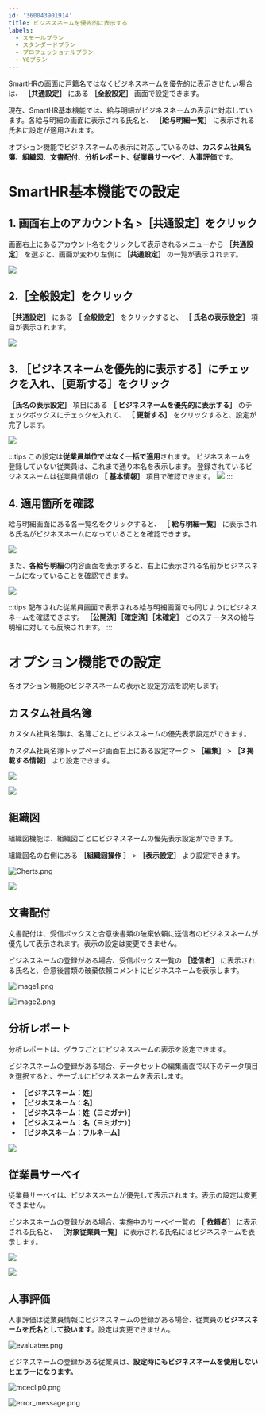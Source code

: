 ```yaml
---
id: '360043901914'
title: ビジネスネームを優先的に表示する
labels:
  - スモールプラン
  - スタンダードプラン
  - プロフェッショナルプラン
  - ¥0プラン
---
```

SmartHRの画面に戸籍名ではなくビジネスネームを優先的に表示させたい場合は、 **［共通設定］** にある **［全般設定］** 画面で設定できます。

現在、SmartHR基本機能では、給与明細がビジネスネームの表示に対応しています。各給与明細の画面に表示される氏名と、 **［給与明細一覧］** に表示される氏名に設定が適用されます。

オプション機能でビジネスネームの表示に対応しているのは、**カスタム社員名簿**、**組織図**、**文書配付**、**分析レポート**、**従業員サーベイ**、**人事評価**です。

# SmartHR基本機能での設定

## 1\. 画面右上のアカウント名 >［共通設定］をクリック

画面右上にあるアカウント名をクリックして表示されるメニューから **［共通設定］** を選ぶと、画面が変わり左側に **［共通設定］** の一覧が表示されます。

![](./__________2021-06-04_16_28_57.png)

## 2.［全般設定］をクリック

 **［共通設定］** にある **［**  **全般設定］** をクリックすると、 **［**  **氏名の表示設定］** 項目が表示されます。

![](./__________2021-06-04_16_33_28.png)

## 3\. ［ビジネスネームを優先的に表示する］にチェックを入れ、［更新する］をクリック

 **［氏名の表示設定］** 項目にある **［**  **ビジネスネームを優先的に表示する］** のチェックボックスにチェックを入れて、 **［**  **更新する］** をクリックすると、設定が完了します。

![](./__________2021-06-04_16_36_01.png)

:::tips
この設定は**従業員単位ではなく一括で適用**されます。
ビジネスネームを登録していない従業員は、これまで通り本名を表示します。
登録されているビジネスネームは従業員情報の **［**  **基本情報］** 項目で確認できます。
![](./__________2021-06-04_16_39_09.png)
:::

## 4\. 適用箇所を確認

給与明細画面にある各一覧名をクリックすると、 **［**  **給与明細一覧］** に表示される氏名がビジネスネームになっていることを確認できます。

![](./__________2021-06-04_16_46_08.png)

また、**各給与明細**の内容画面を表示すると、右上に表示される名前がビジネスネームになっていることを確認できます。

![](./__________2021-06-04_16_41_24.png)

:::tips
配布された従業員画面で表示される給与明細画面でも同じようにビジネスネームを確認できます。
 **［公開済］［確定済］［未確定］** どのステータスの給与明細に対しても反映されます。
:::

# オプション機能での設定

各オプション機能のビジネスネームの表示と設定方法を説明します。

## カスタム社員名簿

カスタム社員名簿は、名簿ごとにビジネスネームの優先表示設定ができます。

カスタム社員名簿トップページ画面右上にある設定マーク >  **［編集］** \>  **［3 掲載する情報］** より設定できます。

![](./__________2021-06-04_16_14_26.png)

![](./__________2021-06-11_9_26_50.png)

## 組織図

組織図機能は、組織図ごとにビジネスネームの優先表示設定ができます。

組織図名の右側にある **［組織図操作 ］** \>  **［表示設定］** より設定できます。

![Cherts.png](./Cherts.png)

![](./__________2021-06-11_9_32_35.png)

## 文書配付

文書配付は、受信ボックスと合意後書類の破棄依頼に送信者のビジネスネームが優先して表示されます。表示の設定は変更できません。

ビジネスネームの登録がある場合、受信ボックス一覧の **［送信者］** に表示される氏名と、合意後書類の破棄依頼コメントにビジネスネームを表示します。

![image1.png](./image1.png)

![image2.png](./image2.png)

## 分析レポート

分析レポートは、グラフごとにビジネスネームの表示を設定できます。

ビジネスネームの登録がある場合、データセットの編集画面で以下のデータ項目を選択すると、テーブルにビジネスネームを表示します。

-  **［ビジネスネーム：姓］** 
-  **［ビジネスネーム：名］** 
-  **［ビジネスネーム：姓（ヨミガナ）］** 
-  **［ビジネスネーム：名（ヨミガナ）］** 
-  **［ビジネスネーム：フルネーム］** 

![](./__________________2021-12-15____________SmartHR.png)

## 従業員サーベイ

従業員サーベイは、ビジネスネームが優先して表示されます。表示の設定は変更できません。

ビジネスネームの登録がある場合、実施中のサーベイ一覧の **［**  **依頼者］** に表示される氏名と、 **［対象従業員一覧］** に表示される氏名にはビジネスネームを表示します。

![](./__________2021-06-04_16_16_57.png)

![](./__________2021-06-04_16_24_44.png)

## 人事評価

人事評価は従業員情報にビジネスネームの登録がある場合、従業員の**ビジネスネームを氏名として扱います**。設定は変更できません。

![evaluatee.png](./evaluatee.png)

ビジネスネームの登録がある従業員は、**設定時にもビジネスネームを使用しないとエラーになります。**

![mceclip0.png](./mceclip0.png)

![error_message.png](./error_message.png)
